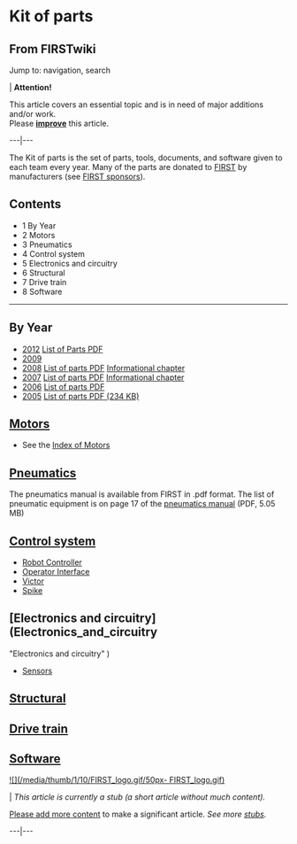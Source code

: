 # Kit of parts

## From FIRSTwiki

Jump to: navigation, search

| **Attention!**

This article covers an essential topic and is in need of major additions and/or work.<br>
Please **[improve](http://www.firstwiki.net/index.php?title=Kit_of_parts&action=edit "http://www.firstwiki.net/index.php?title=Kit_of_parts&action=edit")** this article.

---|---

The Kit of parts is the set of parts, tools, documents, and software given to each team every year. Many of the parts are donated to [FIRST](first) by manufacturers (see [FIRST sponsors](FIRST_sponsors "FIRST sponsors")).

## Contents

- 1 By Year
- 2 Motors
- 3 Pneumatics
- 4 Control system
- 5 Electronics and circuitry
- 6 Structural
- 7 Drive train
- 8 Software

--------------------------------------------------------------------------------

## By Year

- [2012](Kit_of_Parts_%282012%29 "Kit of Parts \(2012\)") [List of Parts PDF](http://www.usfirst.org/sites/default/files/uploadedFiles/Robotics_Programs/FRC/Game_and_Season__Info/2012_Assets/KOP%20Checklist.pdf "http://www.usfirst.org/sites/default/files/uploadedFiles/Robotics_Programs/FRC/Game_and_Season__Info/2012_Assets/KOP%20Checklist.pdf")
- [2009](/index.php?title=Kit_of_parts_%282009%29&action=edit "Kit of parts \(2009\)")
- [2008](/index.php?title=Kit_of_parts_%282008%29&action=edit "Kit of parts \(2008\)") [List of parts PDF](http://www.usfirst.org/uploadedFiles/Community/FRC/FRC_Documents_and_Updates/2008_Assets/Manual/10%20-The%20Kit%20of%20Parts-RevB.pdf "http://www.usfirst.org/uploadedFiles/Community/FRC/FRC_Documents_and_Updates/2008_Assets/Manual/10%20-The%20Kit%20of%20Parts-RevB.pdf") [Informational chapter](http://www.usfirst.org/uploadedFiles/Community/FRC/FRC_Documents_and_Updates/2008_Assets/Manual/10%20-The%20Kit%20of%20Parts-RevB.pdf "http://www.usfirst.org/uploadedFiles/Community/FRC/FRC_Documents_and_Updates/2008_Assets/Manual/10%20-The%20Kit%20of%20Parts-RevB.pdf")
- [2007](/index.php?title=Kit_of_parts_%282007%29&action=edit "Kit of parts \(2007\)") [List of parts PDF](http://www.usfirst.org/uploadedFiles/Community/FRC/FRC_Documents_and_Updates/2007_assets/Manual/KOP_Checklist_RevE.pdf "http://www.usfirst.org/uploadedFiles/Community/FRC/FRC_Documents_and_Updates/2007_assets/Manual/KOP_Checklist_RevE.pdf") [Informational chapter](http://www.usfirst.org/uploadedFiles/Community/FRC/FRC_Documents_and_Updates/2007_assets/Manual/10%20-%20The_Kit_of_Parts.pdf "http://www.usfirst.org/uploadedFiles/Community/FRC/FRC_Documents_and_Updates/2007_assets/Manual/10%20-%20The_Kit_of_Parts.pdf")
- [2006](/index.php?title=Kit_of_parts_%282006%29&action=edit "Kit of parts \(2006\)") [List of parts PDF](http://www2.usfirst.org/2006comp/Manual/5-The_Robot_Rev_F.pdf "http://www2.usfirst.org/2006comp/Manual/5-The_Robot_Rev_F.pdf")
- [2005](/index.php?title=Kit_of_parts_%282005%29&action=edit "Kit of parts \(2005\)") [List of parts PDF (234 KB)](http://www2.usfirst.org/2005comp/Manuals/Kit_of_Parts.pdf "http://www2.usfirst.org/2005comp/Manuals/Kit_of_Parts.pdf")

## [Motors](Motors "Motors")

- See the [Index of Motors](Motors "Motors")

## [Pneumatics](Pneumatics "Pneumatics")

The pneumatics manual is available from FIRST in .pdf format. The list of pneumatic equipment is on page 17 of the [pneumatics manual](http://www2.usfirst.org/2005comp/Manuals/2005PneumaticsManual.pdf "http://www2.usfirst.org/2005comp/Manuals/2005PneumaticsManual.pdf") (PDF, 5.05 MB)

## [Control system](Control_system "Control system")

- [Robot Controller](robot-controller)
- [Operator Interface](operator-interface)
- [Victor](Victor "Victor")
- [Spike](spike-relay)

## [Electronics and circuitry](Electronics_and_circuitry

"Electronics and circuitry" )

- [Sensors](Sensors "Sensors")

## [Structural](Chassis "Chassis")

## [Drive train](Drive_train "Drive train")

## [Software](Software "Software")

[![](/media/thumb/1/10/FIRST_logo.gif/50px-
FIRST_logo.gif)](Image:FIRST_logo.gif)

| _This article is currently a stub (a short article without much content)._

[Please add more content](http://www.firstwiki.net/index.php?title=Kit_of_parts&action=edit "http://www.firstwiki.net/index.php?title=Kit_of_parts&action=edit") to make a significant article. _See more [stubs](Special:Shortpages "Special:Shortpages")._

---|---
